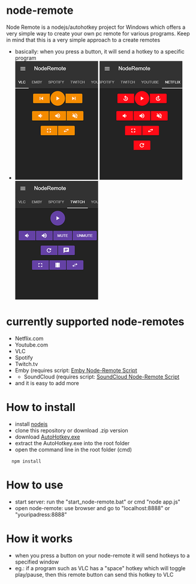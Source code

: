 # node-remote
Node Remote is a nodejs/autohotkey project for Windows which offers a very simple way to create your own pc remote for various programs.
Keep in mind that this is a very simple approach to a create remotes
- basically: when you press a button, it will send a hotkey to a specific program
- ![VLC](/screenshots/vlc-node-remote-example.png) ![netflix](/screenshots/netflix-node-remote-example.png) ![twitch](/screenshots/twitch-node-remote-example.png)

# currently supported node-remotes
  - Netflix.com
  - Youtube.com
  - VLC
  - Spotify
  - Twitch.tv
  - Emby (requires script: [Emby Node-Remote Script](https://dl.dropboxusercontent.com/u/8938703/workspace/nodejs/node-remote/remote-userscripts/emby-node-remote.user.js)
  - - SoundCloud (requires script: [SoundCloud Node-Remote Script](https://dl.dropboxusercontent.com/u/8938703/workspace/nodejs/node-remote/remote-userscripts/soundcloud-node-remote.user.js)
  - and it is easy to add more
  
# How to install
  - install [nodejs](https://nodejs.org/en/download/)
  - clone this repository or download .zip version
  - download [AutoHotkey.exe](https://www.autohotkey.com/download/ahk-u32.zip)
  - extract the AutoHotkey.exe into the root folder
  - open the command line in the root folder (cmd)
  ```
    npm install
  ```

# How to use
  - start server: run the "start_node-remote.bat" or cmd "node app.js"
  - open node-remote: use browser and go to "localhost:8888" or "youripadress:8888"

# How it works
  - when you press a button on your node-remote it will send hotkeys to a specified window
  - eg.: if a program such as VLC has a "space" hotkey which will toggle play/pause, then this remote button can send this hotkey to VLC
